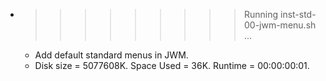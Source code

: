 * >>>>>>>>> Running inst-std-00-jwm-menu.sh ...
  * Add default standard menus in JWM.
  * Disk size = 5077608K. Space Used = 36K. Runtime = 00:00:00:01.
